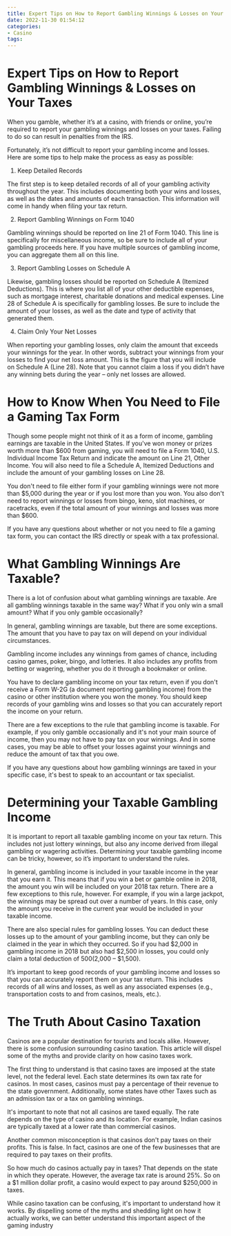 ```yaml
---
title: Expert Tips on How to Report Gambling Winnings & Losses on Your Taxes
date: 2022-11-30 01:54:12
categories:
- Casino
tags:
---
```



#  Expert Tips on How to Report Gambling Winnings & Losses on Your Taxes

When you gamble, whether it’s at a casino, with friends or online, you’re required to report your gambling winnings and losses on your taxes. Failing to do so can result in penalties from the IRS.

Fortunately, it’s not difficult to report your gambling income and losses. Here are some tips to help make the process as easy as possible:

1. Keep Detailed Records

The first step is to keep detailed records of all of your gambling activity throughout the year. This includes documenting both your wins and losses, as well as the dates and amounts of each transaction. This information will come in handy when filing your tax return.

2. Report Gambling Winnings on Form 1040

Gambling winnings should be reported on line 21 of Form 1040. This line is specifically for miscellaneous income, so be sure to include all of your gambling proceeds here. If you have multiple sources of gambling income, you can aggregate them all on this line.

3. Report Gambling Losses on Schedule A

Likewise, gambling losses should be reported on Schedule A (Itemized Deductions). This is where you list all of your other deductible expenses, such as mortgage interest, charitable donations and medical expenses. Line 28 of Schedule A is specifically for gambling losses. Be sure to include the amount of your losses, as well as the date and type of activity that generated them.

4. Claim Only Your Net Losses

When reporting your gambling losses, only claim the amount that exceeds your winnings for the year. In other words, subtract your winnings from your losses to find your net loss amount. This is the figure that you will include on Schedule A (Line 28). Note that you cannot claim a loss if you didn’t have any winning bets during the year – only net losses are allowed.

#  How to Know When You Need to File a Gaming Tax Form 

Though some people might not think of it as a form of income, gambling earnings are taxable in the United States. If you've won money or prizes worth more than $600 from gaming, you will need to file a Form 1040, U.S. Individual Income Tax Return and indicate the amount on Line 21, Other Income. You will also need to file a Schedule A, Itemized Deductions and include the amount of your gambling losses on Line 28.

You don't need to file either form if your gambling winnings were not more than $5,000 during the year or if you lost more than you won. You also don't need to report winnings or losses from bingo, keno, slot machines, or racetracks, even if the total amount of your winnings and losses was more than $600.

If you have any questions about whether or not you need to file a gaming tax form, you can contact the IRS directly or speak with a tax professional.

#  What Gambling Winnings Are Taxable? 

There is a lot of confusion about what gambling winnings are taxable. Are all gambling winnings taxable in the same way? What if you only win a small amount? What if you only gamble occasionally? 

In general, gambling winnings are taxable, but there are some exceptions. The amount that you have to pay tax on will depend on your individual circumstances. 

Gambling income includes any winnings from games of chance, including casino games, poker, bingo, and lotteries. It also includes any profits from betting or wagering, whether you do it through a bookmaker or online. 

You have to declare gambling income on your tax return, even if you don't receive a Form W-2G (a document reporting gambling income) from the casino or other institution where you won the money. You should keep records of your gambling wins and losses so that you can accurately report the income on your return. 

There are a few exceptions to the rule that gambling income is taxable. For example, if you only gamble occasionally and it's not your main source of income, then you may not have to pay tax on your winnings. And in some cases, you may be able to offset your losses against your winnings and reduce the amount of tax that you owe. 

If you have any questions about how gambling winnings are taxed in your specific case, it's best to speak to an accountant or tax specialist.

#  Determining your Taxable Gambling Income 

It is important to report all taxable gambling income on your tax return. This includes not just lottery winnings, but also any income derived from illegal gambling or wagering activities. Determining your taxable gambling income can be tricky, however, so it’s important to understand the rules.

In general, gambling income is included in your taxable income in the year that you earn it. This means that if you win a bet or gamble online in 2018, the amount you win will be included on your 2018 tax return. There are a few exceptions to this rule, however. For example, if you win a large jackpot, the winnings may be spread out over a number of years. In this case, only the amount you receive in the current year would be included in your taxable income.

There are also special rules for gambling losses. You can deduct these losses up to the amount of your gambling income, but they can only be claimed in the year in which they occurred. So if you had $2,000 in gambling income in 2018 but also had $2,500 in losses, you could only claim a total deduction of $500 ($2,000 – $1,500).

It’s important to keep good records of your gambling income and losses so that you can accurately report them on your tax return. This includes records of all wins and losses, as well as any associated expenses (e.g., transportation costs to and from casinos, meals, etc.).

#  The Truth About Casino Taxation

Casinos are a popular destination for tourists and locals alike. However, there is some confusion surrounding casino taxation. This article will dispel some of the myths and provide clarity on how casino taxes work.

The first thing to understand is that casino taxes are imposed at the state level, not the federal level. Each state determines its own tax rate for casinos. In most cases, casinos must pay a percentage of their revenue to the state government. Additionally, some states have other Taxes such as an admission tax or a tax on gambling winnings.

It's important to note that not all casinos are taxed equally. The rate depends on the type of casino and its location. For example, Indian casinos are typically taxed at a lower rate than commercial casinos.

Another common misconception is that casinos don't pay taxes on their profits. This is false. In fact, casinos are one of the few businesses that are required to pay taxes on their profits.


So how much do casinos actually pay in taxes? That depends on the state in which they operate. However, the average tax rate is around 25%. So on a $1 million dollar profit, a casino would expect to pay around $250,000 in taxes.


While casino taxation can be confusing, it's important to understand how it works. By dispelling some of the myths and shedding light on how it actually works, we can better understand this important aspect of the gaming industry